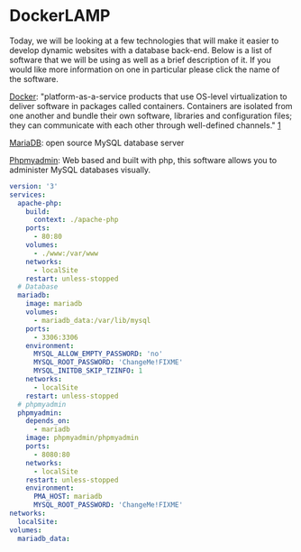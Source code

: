 # DockerLAMP


Today, we will be looking at a few technologies that will make it easier to develop dynamic websites with a database back-end. Below is a list of software that we will be using as well as a brief description of it. If you would like more information on one in particular please click the name of the software.
 
[Docker](https://www.docker.com/): "platform-as-a-service products that use OS-level virtualization to deliver software in packages called containers. Containers are isolated from one another and bundle their own software, libraries and configuration files; they can communicate with each other through well-defined channels."  [1](https://en.wikipedia.org/wiki/Docker_(software))

[MariaDB](https://mariadb.org/): open source MySQL database server

[Phpmyadmin](https://www.phpmyadmin.net/): Web based and built with php, this software allows you to administer MySQL databases visually.



```YAML
version: '3'
services: 
  apache-php:
    build:
      context: ./apache-php
    ports:
      - 80:80
    volumes:
      - ./www:/var/www
    networks:
      - localSite
    restart: unless-stopped
  # Database
  mariadb:
    image: mariadb
    volumes:
      - mariadb_data:/var/lib/mysql
    ports:
      - 3306:3306
    environment:
      MYSQL_ALLOW_EMPTY_PASSWORD: 'no'
      MYSQL_ROOT_PASSWORD: 'ChangeMe!FIXME'
      MYSQL_INITDB_SKIP_TZINFO: 1
    networks:
      - localSite
    restart: unless-stopped
  # phpmyadmin
  phpmyadmin:
    depends_on:
      - mariadb
    image: phpmyadmin/phpmyadmin
    ports:
      - 8080:80
    networks:
      - localSite
    restart: unless-stopped
    environment:
      PMA_HOST: mariadb
      MYSQL_ROOT_PASSWORD: 'ChangeMe!FIXME'
networks:
  localSite:
volumes:
  mariadb_data:
```
